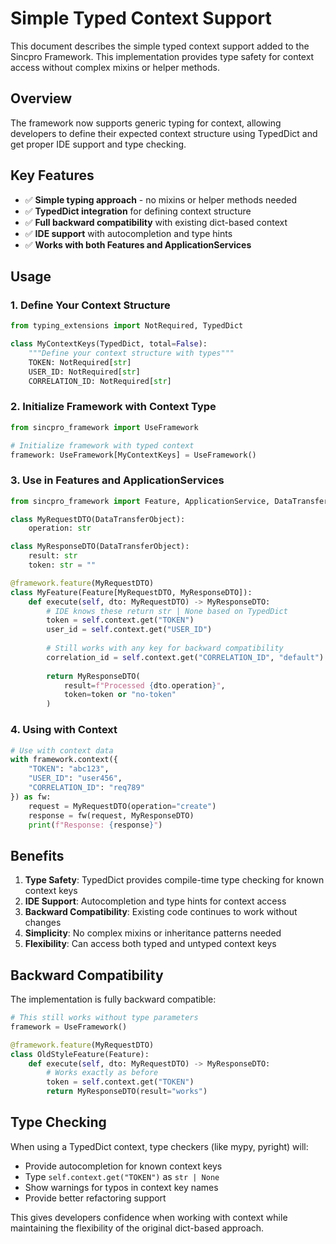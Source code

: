 # Simple Typed Context Support

This document describes the simple typed context support added to the Sincpro Framework. This implementation provides type safety for context access without complex mixins or helper methods.

## Overview

The framework now supports generic typing for context, allowing developers to define their expected context structure using TypedDict and get proper IDE support and type checking.

## Key Features

- ✅ **Simple typing approach** - no mixins or helper methods needed
- ✅ **TypedDict integration** for defining context structure
- ✅ **Full backward compatibility** with existing dict-based context
- ✅ **IDE support** with autocompletion and type hints
- ✅ **Works with both Features and ApplicationServices**

## Usage

### 1. Define Your Context Structure

```python
from typing_extensions import NotRequired, TypedDict

class MyContextKeys(TypedDict, total=False):
    """Define your context structure with types"""
    TOKEN: NotRequired[str]
    USER_ID: NotRequired[str]
    CORRELATION_ID: NotRequired[str]
```

### 2. Initialize Framework with Context Type

```python
from sincpro_framework import UseFramework

# Initialize framework with typed context
framework: UseFramework[MyContextKeys] = UseFramework()
```

### 3. Use in Features and ApplicationServices

```python
from sincpro_framework import Feature, ApplicationService, DataTransferObject

class MyRequestDTO(DataTransferObject):
    operation: str

class MyResponseDTO(DataTransferObject):
    result: str
    token: str = ""

@framework.feature(MyRequestDTO)
class MyFeature(Feature[MyRequestDTO, MyResponseDTO]):
    def execute(self, dto: MyRequestDTO) -> MyResponseDTO:
        # IDE knows these return str | None based on TypedDict
        token = self.context.get("TOKEN")
        user_id = self.context.get("USER_ID")
        
        # Still works with any key for backward compatibility
        correlation_id = self.context.get("CORRELATION_ID", "default")
        
        return MyResponseDTO(
            result=f"Processed {dto.operation}",
            token=token or "no-token"
        )
```

### 4. Using with Context

```python
# Use with context data
with framework.context({
    "TOKEN": "abc123",
    "USER_ID": "user456",
    "CORRELATION_ID": "req789"
}) as fw:
    request = MyRequestDTO(operation="create")
    response = fw(request, MyResponseDTO)
    print(f"Response: {response}")
```

## Benefits

1. **Type Safety**: TypedDict provides compile-time type checking for known context keys
2. **IDE Support**: Autocompletion and type hints for context access
3. **Backward Compatibility**: Existing code continues to work without changes
4. **Simplicity**: No complex mixins or inheritance patterns needed
5. **Flexibility**: Can access both typed and untyped context keys

## Backward Compatibility

The implementation is fully backward compatible:

```python
# This still works without type parameters
framework = UseFramework()

@framework.feature(MyRequestDTO)
class OldStyleFeature(Feature):
    def execute(self, dto: MyRequestDTO) -> MyResponseDTO:
        # Works exactly as before
        token = self.context.get("TOKEN")
        return MyResponseDTO(result="works")
```

## Type Checking

When using a TypedDict context, type checkers (like mypy, pyright) will:

- Provide autocompletion for known context keys
- Type `self.context.get("TOKEN")` as `str | None`
- Show warnings for typos in context key names
- Provide better refactoring support

This gives developers confidence when working with context while maintaining the flexibility of the original dict-based approach.